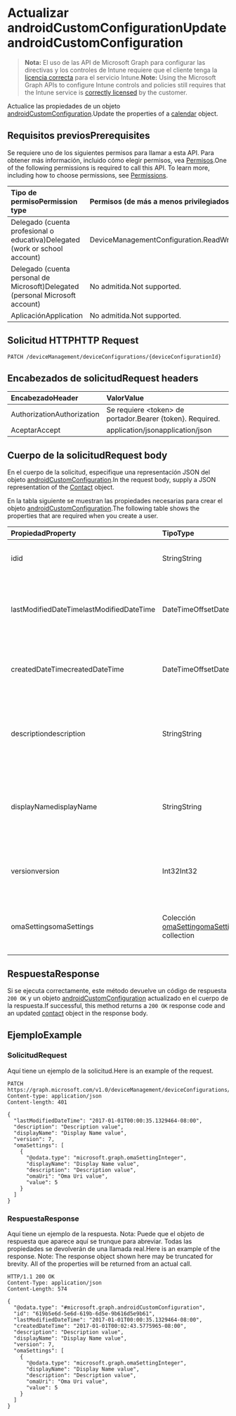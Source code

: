 # <a name="update-androidcustomconfiguration"></a><span data-ttu-id="5145b-101">Actualizar androidCustomConfiguration</span><span class="sxs-lookup"><span data-stu-id="5145b-101">Update androidCustomConfiguration</span></span>

> <span data-ttu-id="5145b-102">**Nota:** El uso de las API de Microsoft Graph para configurar las directivas y los controles de Intune requiere que el cliente tenga la [licencia correcta](https://go.microsoft.com/fwlink/?linkid=839381) para el servicio Intune.</span><span class="sxs-lookup"><span data-stu-id="5145b-102">**Note:** Using the Microsoft Graph APIs to configure Intune controls and policies still requires that the Intune service is [correctly licensed](https://go.microsoft.com/fwlink/?linkid=839381) by the customer.</span></span>

<span data-ttu-id="5145b-103">Actualice las propiedades de un objeto [androidCustomConfiguration](../resources/intune_deviceconfig_androidcustomconfiguration.md).</span><span class="sxs-lookup"><span data-stu-id="5145b-103">Update the properties of a [calendar](../resources/intune_deviceconfig_androidcustomconfiguration.md) object.</span></span>
## <a name="prerequisites"></a><span data-ttu-id="5145b-104">Requisitos previos</span><span class="sxs-lookup"><span data-stu-id="5145b-104">Prerequisites</span></span>
<span data-ttu-id="5145b-p101">Se requiere uno de los siguientes permisos para llamar a esta API. Para obtener más información, incluido cómo elegir permisos, vea [Permisos](../../../concepts/permissions_reference.md).</span><span class="sxs-lookup"><span data-stu-id="5145b-p101">One of the following permissions is required to call this API. To learn more, including how to choose permissions, see [Permissions](../../../concepts/permissions_reference.md).</span></span>

|<span data-ttu-id="5145b-107">Tipo de permiso</span><span class="sxs-lookup"><span data-stu-id="5145b-107">Permission type</span></span>|<span data-ttu-id="5145b-108">Permisos (de más a menos privilegiados)</span><span class="sxs-lookup"><span data-stu-id="5145b-108">Permissions (from least to most privileged)</span></span>|
|:---|:---|
|<span data-ttu-id="5145b-109">Delegado (cuenta profesional o educativa)</span><span class="sxs-lookup"><span data-stu-id="5145b-109">Delegated (work or school account)</span></span>|<span data-ttu-id="5145b-110">DeviceManagementConfiguration.ReadWrite.All</span><span class="sxs-lookup"><span data-stu-id="5145b-110">DeviceManagementConfiguration.ReadWrite.All</span></span>|
|<span data-ttu-id="5145b-111">Delegado (cuenta personal de Microsoft)</span><span class="sxs-lookup"><span data-stu-id="5145b-111">Delegated (personal Microsoft account)</span></span>|<span data-ttu-id="5145b-112">No admitida.</span><span class="sxs-lookup"><span data-stu-id="5145b-112">Not supported.</span></span>|
|<span data-ttu-id="5145b-113">Aplicación</span><span class="sxs-lookup"><span data-stu-id="5145b-113">Application</span></span>|<span data-ttu-id="5145b-114">No admitida.</span><span class="sxs-lookup"><span data-stu-id="5145b-114">Not supported.</span></span>|

## <a name="http-request"></a><span data-ttu-id="5145b-115">Solicitud HTTP</span><span class="sxs-lookup"><span data-stu-id="5145b-115">HTTP Request</span></span>
<!-- {
  "blockType": "ignored"
}
-->
``` http
PATCH /deviceManagement/deviceConfigurations/{deviceConfigurationId}
```

## <a name="request-headers"></a><span data-ttu-id="5145b-116">Encabezados de solicitud</span><span class="sxs-lookup"><span data-stu-id="5145b-116">Request headers</span></span>
|<span data-ttu-id="5145b-117">Encabezado</span><span class="sxs-lookup"><span data-stu-id="5145b-117">Header</span></span>|<span data-ttu-id="5145b-118">Valor</span><span class="sxs-lookup"><span data-stu-id="5145b-118">Value</span></span>|
|:---|:---|
|<span data-ttu-id="5145b-119">Authorization</span><span class="sxs-lookup"><span data-stu-id="5145b-119">Authorization</span></span>|<span data-ttu-id="5145b-120">Se requiere &lt;token&gt; de portador.</span><span class="sxs-lookup"><span data-stu-id="5145b-120">Bearer {token}. Required.</span></span>|
|<span data-ttu-id="5145b-121">Aceptar</span><span class="sxs-lookup"><span data-stu-id="5145b-121">Accept</span></span>|<span data-ttu-id="5145b-122">application/json</span><span class="sxs-lookup"><span data-stu-id="5145b-122">application/json</span></span>|

## <a name="request-body"></a><span data-ttu-id="5145b-123">Cuerpo de la solicitud</span><span class="sxs-lookup"><span data-stu-id="5145b-123">Request body</span></span>
<span data-ttu-id="5145b-124">En el cuerpo de la solicitud, especifique una representación JSON del objeto [androidCustomConfiguration](../resources/intune_deviceconfig_androidcustomconfiguration.md).</span><span class="sxs-lookup"><span data-stu-id="5145b-124">In the request body, supply a JSON representation of the [Contact](../resources/intune_deviceconfig_androidcustomconfiguration.md) object.</span></span>

<span data-ttu-id="5145b-125">En la tabla siguiente se muestran las propiedades necesarias para crear el objeto [androidCustomConfiguration](../resources/intune_deviceconfig_androidcustomconfiguration.md).</span><span class="sxs-lookup"><span data-stu-id="5145b-125">The following table shows the properties that are required when you create a user.</span></span>

|<span data-ttu-id="5145b-126">Propiedad</span><span class="sxs-lookup"><span data-stu-id="5145b-126">Property</span></span>|<span data-ttu-id="5145b-127">Tipo</span><span class="sxs-lookup"><span data-stu-id="5145b-127">Type</span></span>|<span data-ttu-id="5145b-128">Descripción</span><span class="sxs-lookup"><span data-stu-id="5145b-128">Description</span></span>|
|:---|:---|:---|
|<span data-ttu-id="5145b-129">id</span><span class="sxs-lookup"><span data-stu-id="5145b-129">id</span></span>|<span data-ttu-id="5145b-130">String</span><span class="sxs-lookup"><span data-stu-id="5145b-130">String</span></span>|<span data-ttu-id="5145b-131">Clave de la entidad.</span><span class="sxs-lookup"><span data-stu-id="5145b-131">Key of the setting.</span></span> <span data-ttu-id="5145b-132">Heredado de [deviceConfiguration](../resources/intune_deviceconfig_deviceconfiguration.md)</span><span class="sxs-lookup"><span data-stu-id="5145b-132">Inherited from [deviceConfiguration](../resources/intune_deviceconfig_deviceconfiguration.md)</span></span>|
|<span data-ttu-id="5145b-133">lastModifiedDateTime</span><span class="sxs-lookup"><span data-stu-id="5145b-133">lastModifiedDateTime</span></span>|<span data-ttu-id="5145b-134">DateTimeOffset</span><span class="sxs-lookup"><span data-stu-id="5145b-134">DateTimeOffset</span></span>|<span data-ttu-id="5145b-135">Fecha y hora en la que se modificó el objeto por última vez.</span><span class="sxs-lookup"><span data-stu-id="5145b-135">Indicates the date the object was last modified.</span></span> <span data-ttu-id="5145b-136">Heredado de [deviceConfiguration](../resources/intune_deviceconfig_deviceconfiguration.md)</span><span class="sxs-lookup"><span data-stu-id="5145b-136">Inherited from [deviceConfiguration](../resources/intune_deviceconfig_deviceconfiguration.md)</span></span>|
|<span data-ttu-id="5145b-137">createdDateTime</span><span class="sxs-lookup"><span data-stu-id="5145b-137">createdDateTime</span></span>|<span data-ttu-id="5145b-138">DateTimeOffset</span><span class="sxs-lookup"><span data-stu-id="5145b-138">DateTimeOffset</span></span>|<span data-ttu-id="5145b-139">Fecha y hora en la que se creó el objeto.</span><span class="sxs-lookup"><span data-stu-id="5145b-139">DateTime the object was created.</span></span> <span data-ttu-id="5145b-140">Heredado de [deviceConfiguration](../resources/intune_deviceconfig_deviceconfiguration.md)</span><span class="sxs-lookup"><span data-stu-id="5145b-140">Inherited from [deviceConfiguration](../resources/intune_deviceconfig_deviceconfiguration.md)</span></span>|
|<span data-ttu-id="5145b-141">description</span><span class="sxs-lookup"><span data-stu-id="5145b-141">description</span></span>|<span data-ttu-id="5145b-142">String</span><span class="sxs-lookup"><span data-stu-id="5145b-142">String</span></span>|<span data-ttu-id="5145b-143">Descripción proporcionada por el administrador de la configuración del dispositivo.</span><span class="sxs-lookup"><span data-stu-id="5145b-143">Admin provided description of the Device Configuration.</span></span> <span data-ttu-id="5145b-144">Heredado de [deviceConfiguration](../resources/intune_deviceconfig_deviceconfiguration.md)</span><span class="sxs-lookup"><span data-stu-id="5145b-144">Inherited from [deviceConfiguration](../resources/intune_deviceconfig_deviceconfiguration.md)</span></span>|
|<span data-ttu-id="5145b-145">displayName</span><span class="sxs-lookup"><span data-stu-id="5145b-145">displayName</span></span>|<span data-ttu-id="5145b-146">String</span><span class="sxs-lookup"><span data-stu-id="5145b-146">String</span></span>|<span data-ttu-id="5145b-147">Nombre proporcionado por el administrador de la configuración del dispositivo.</span><span class="sxs-lookup"><span data-stu-id="5145b-147">Admin provided name of the device configuration.</span></span> <span data-ttu-id="5145b-148">Heredado de [deviceConfiguration](../resources/intune_deviceconfig_deviceconfiguration.md)</span><span class="sxs-lookup"><span data-stu-id="5145b-148">Inherited from [deviceConfiguration](../resources/intune_deviceconfig_deviceconfiguration.md)</span></span>|
|<span data-ttu-id="5145b-149">version</span><span class="sxs-lookup"><span data-stu-id="5145b-149">version</span></span>|<span data-ttu-id="5145b-150">Int32</span><span class="sxs-lookup"><span data-stu-id="5145b-150">Int32</span></span>|<span data-ttu-id="5145b-151">Versión de la configuración del dispositivo.</span><span class="sxs-lookup"><span data-stu-id="5145b-151">Version of the device configuration.</span></span> <span data-ttu-id="5145b-152">Heredado de [deviceConfiguration](../resources/intune_deviceconfig_deviceconfiguration.md)</span><span class="sxs-lookup"><span data-stu-id="5145b-152">Inherited from [deviceConfiguration](../resources/intune_deviceconfig_deviceconfiguration.md)</span></span>|
|<span data-ttu-id="5145b-153">omaSettings</span><span class="sxs-lookup"><span data-stu-id="5145b-153">omaSettings</span></span>|<span data-ttu-id="5145b-154">Colección [omaSetting](../resources/intune_deviceconfig_omasetting.md)</span><span class="sxs-lookup"><span data-stu-id="5145b-154">[omaSetting](../resources/intune_deviceconfig_omasetting.md) collection</span></span>|<span data-ttu-id="5145b-155">Configuración de OMA.</span><span class="sxs-lookup"><span data-stu-id="5145b-155">OMA settings.</span></span> <span data-ttu-id="5145b-156">Esta colección puede contener un máximo de 1000 elementos.</span><span class="sxs-lookup"><span data-stu-id="5145b-156">This collection can contain a maximum of 1000 elements.</span></span>|



## <a name="response"></a><span data-ttu-id="5145b-157">Respuesta</span><span class="sxs-lookup"><span data-stu-id="5145b-157">Response</span></span>
<span data-ttu-id="5145b-158">Si se ejecuta correctamente, este método devuelve un código de respuesta `200 OK` y un objeto [androidCustomConfiguration](../resources/intune_deviceconfig_androidcustomconfiguration.md) actualizado en el cuerpo de la respuesta.</span><span class="sxs-lookup"><span data-stu-id="5145b-158">If successful, this method returns a `200 OK` response code and an updated [contact](../resources/intune_deviceconfig_androidcustomconfiguration.md) object in the response body.</span></span>

## <a name="example"></a><span data-ttu-id="5145b-159">Ejemplo</span><span class="sxs-lookup"><span data-stu-id="5145b-159">Example</span></span>
### <a name="request"></a><span data-ttu-id="5145b-160">Solicitud</span><span class="sxs-lookup"><span data-stu-id="5145b-160">Request</span></span>
<span data-ttu-id="5145b-161">Aquí tiene un ejemplo de la solicitud.</span><span class="sxs-lookup"><span data-stu-id="5145b-161">Here is an example of the request.</span></span>
``` http
PATCH https://graph.microsoft.com/v1.0/deviceManagement/deviceConfigurations/{deviceConfigurationId}
Content-type: application/json
Content-length: 401

{
  "lastModifiedDateTime": "2017-01-01T00:00:35.1329464-08:00",
  "description": "Description value",
  "displayName": "Display Name value",
  "version": 7,
  "omaSettings": [
    {
      "@odata.type": "microsoft.graph.omaSettingInteger",
      "displayName": "Display Name value",
      "description": "Description value",
      "omaUri": "Oma Uri value",
      "value": 5
    }
  ]
}
```

### <a name="response"></a><span data-ttu-id="5145b-162">Respuesta</span><span class="sxs-lookup"><span data-stu-id="5145b-162">Response</span></span>
<span data-ttu-id="5145b-p109">Aquí tiene un ejemplo de la respuesta. Nota: Puede que el objeto de respuesta que aparece aquí se trunque para abreviar. Todas las propiedades se devolverán de una llamada real.</span><span class="sxs-lookup"><span data-stu-id="5145b-p109">Here is an example of the response. Note: The response object shown here may be truncated for brevity. All of the properties will be returned from an actual call.</span></span>
``` http
HTTP/1.1 200 OK
Content-Type: application/json
Content-Length: 574

{
  "@odata.type": "#microsoft.graph.androidCustomConfiguration",
  "id": "619b5e6d-5e6d-619b-6d5e-9b616d5e9b61",
  "lastModifiedDateTime": "2017-01-01T00:00:35.1329464-08:00",
  "createdDateTime": "2017-01-01T00:02:43.5775965-08:00",
  "description": "Description value",
  "displayName": "Display Name value",
  "version": 7,
  "omaSettings": [
    {
      "@odata.type": "microsoft.graph.omaSettingInteger",
      "displayName": "Display Name value",
      "description": "Description value",
      "omaUri": "Oma Uri value",
      "value": 5
    }
  ]
}
```



